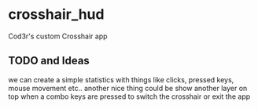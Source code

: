 # crosshair_hud

Cod3r's custom Crosshair app

## TODO and Ideas

we can create a simple statistics with things like clicks, pressed keys, mouse movement etc..
another nice thing could be show another layer on top when a combo keys are pressed to switch the crosshair or exit the app
